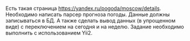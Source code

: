 Есть такая страница https://yandex.ru/pogoda/moscow/details. Необходимо написать парсер прогноза погоды. Данные должны записываться в БД. А также сделать вывод данных  (в упрощенном виде) с переключением на сегодня и на неделю. 
Задание необходимо выполнить с использованием Yii2.